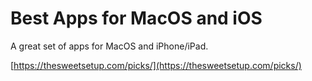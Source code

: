 # Best Apps for MacOS and iOS

A great set of apps for MacOS and iPhone/iPad.

[https://thesweetsetup.com/picks/](https://thesweetsetup.com/picks/)

